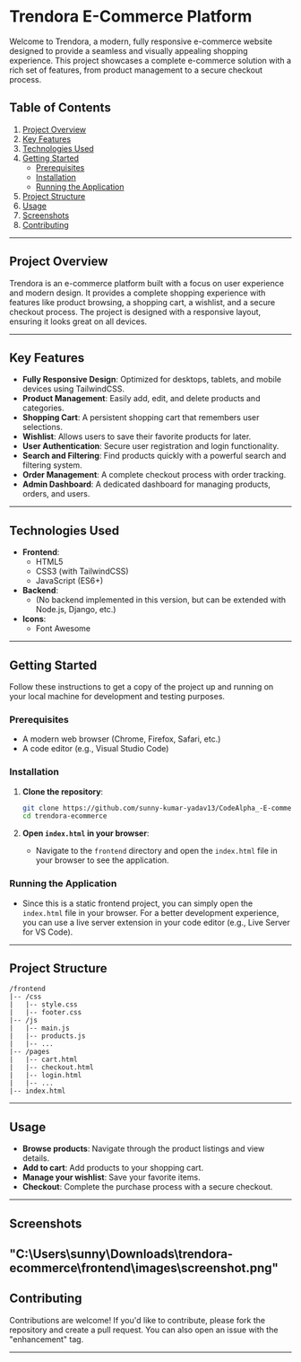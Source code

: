 # Trendora E-Commerce Platform

Welcome to Trendora, a modern, fully responsive e-commerce website designed to provide a seamless and visually appealing shopping experience. This project showcases a complete e-commerce solution with a rich set of features, from product management to a secure checkout process.

## Table of Contents

1. [Project Overview](#project-overview)
2. [Key Features](#key-features)
3. [Technologies Used](#technologies-used)
4. [Getting Started](#getting-started)
   - [Prerequisites](#prerequisites)
   - [Installation](#installation)
   - [Running the Application](#running-the-application)
5. [Project Structure](#project-structure)
6. [Usage](#usage)
7. [Screenshots](#screenshots)
8. [Contributing](#contributing)

---

## Project Overview

Trendora is an e-commerce platform built with a focus on user experience and modern design. It provides a complete shopping experience with features like product browsing, a shopping cart, a wishlist, and a secure checkout process. The project is designed with a responsive layout, ensuring it looks great on all devices.

---

## Key Features

- **Fully Responsive Design**: Optimized for desktops, tablets, and mobile devices using TailwindCSS.
- **Product Management**: Easily add, edit, and delete products and categories.
- **Shopping Cart**: A persistent shopping cart that remembers user selections.
- **Wishlist**: Allows users to save their favorite products for later.
- **User Authentication**: Secure user registration and login functionality.
- **Search and Filtering**: Find products quickly with a powerful search and filtering system.
- **Order Management**: A complete checkout process with order tracking.
- **Admin Dashboard**: A dedicated dashboard for managing products, orders, and users.

---

## Technologies Used

- **Frontend**:
  - HTML5
  - CSS3 (with TailwindCSS)
  - JavaScript (ES6+)
- **Backend**:
  - (No backend implemented in this version, but can be extended with Node.js, Django, etc.)
- **Icons**:
  - Font Awesome

---

## Getting Started

Follow these instructions to get a copy of the project up and running on your local machine for development and testing purposes.

### Prerequisites

- A modern web browser (Chrome, Firefox, Safari, etc.)
- A code editor (e.g., Visual Studio Code)

### Installation

1. **Clone the repository**:
   ```bash
   git clone https://github.com/sunny-kumar-yadav13/CodeAlpha_-E-commerce-Store-Trendora.git
   cd trendora-ecommerce
   ```

2. **Open `index.html` in your browser**:
   - Navigate to the `frontend` directory and open the `index.html` file in your browser to see the application.

### Running the Application

- Since this is a static frontend project, you can simply open the `index.html` file in your browser. For a better development experience, you can use a live server extension in your code editor (e.g., Live Server for VS Code).

---

## Project Structure

```
/frontend
|-- /css
|   |-- style.css
|   |-- footer.css
|-- /js
|   |-- main.js
|   |-- products.js
|   |-- ...
|-- /pages
|   |-- cart.html
|   |-- checkout.html
|   |-- login.html
|   |-- ...
|-- index.html
```

---

## Usage

- **Browse products**: Navigate through the product listings and view details.
- **Add to cart**: Add products to your shopping cart.
- **Manage your wishlist**: Save your favorite items.
- **Checkout**: Complete the purchase process with a secure checkout.

---

## Screenshots

"C:\Users\sunny\Downloads\trendora-ecommerce\frontend\images\screenshot.png"
---

## Contributing

Contributions are welcome! If you'd like to contribute, please fork the repository and create a pull request. You can also open an issue with the "enhancement" tag.

---



